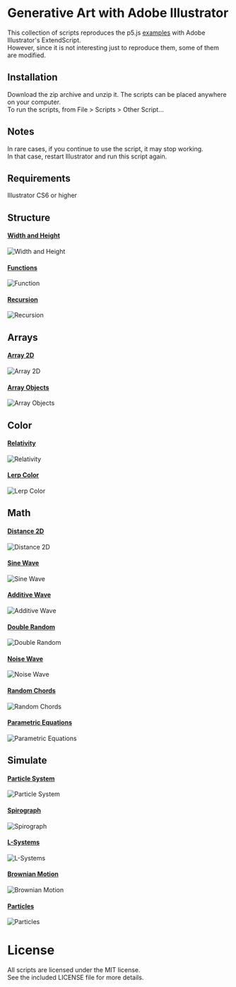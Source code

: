 # Generative Art with Adobe Illustrator
This collection of scripts reproduces the p5.js [examples](https://p5js.org/examples/) with Adobe Illustrator's ExtendScript.  
However, since it is not interesting just to reproduce them, some of them are modified.  


## Installation
Download the zip archive and unzip it. The scripts can be placed anywhere on your computer.  
To run the scripts, from File > Scripts > Other Script...  


## Notes
In rare cases, if you continue to use the script, it may stop working.  
In that case, restart Illustrator and run this script again.  


## Requirements
Illustrator CS6 or higher



## Structure
#### [Width and Height](https://p5js.org/examples/structure-width-and-height.html)
![Width and Height](./images/WidthAndHeight.png)

#### [Functions](https://p5js.org/examples/structure-functions.html)
![Function](./images/Function.png)

#### [Recursion](https://p5js.org/examples/structure-recursion.html)
![Recursion](./images/Recursion.png)



## Arrays
#### [Array 2D](https://p5js.org/examples/arrays-array-2d.html)
![Array 2D](./images/Array2D.png)

#### [Array Objects](https://p5js.org/examples/arrays-array-objects.html)
![Array Objects](./images/ArrayObjects.png)



## Color
#### [Relativity](https://p5js.org/examples/color-relativity.html)
![Relativity](./images/Relativity.png)

#### [Lerp Color](https://p5js.org/examples/color-lerp-color.html)
![Lerp Color](./images/LerpColor.png)



## Math
#### [Distance 2D](https://p5js.org/examples/math-distance-2d.html)
![Distance 2D](./images/Distance2D.png)

#### [Sine Wave](https://p5js.org/examples/math-sine-wave.html)
![Sine Wave](./images/SineWave.png)

#### [Additive Wave](https://p5js.org/examples/math-additive-wave.html)
![Additive Wave](./images/AdditiveWave.png)

#### [Double Random](https://p5js.org/examples/math-double-random.html)
![Double Random](./images/DoubleRandom.png)

#### [Noise Wave](https://p5js.org/examples/math-noise-wave.html)
![Noise Wave](./images/NoiseWave.png)

#### [Random Chords](https://p5js.org/examples/math-random-chords.html)
![Random Chords](./images/RandomChords.png)

#### [Parametric Equations](https://p5js.org/examples/math-parametric-equations.html)
![Parametric Equations](./images/ParametricEquations.png)



## Simulate
#### [Particle System](https://p5js.org/examples/simulate-particle-system.html)
![Particle System](./images/ParticleSystem.png)

#### [Spirograph](https://p5js.org/examples/simulate-spirograph.html)
![Spirograph](./images/Spirograph.png)

#### [L-Systems](https://p5js.org/examples/simulate-l-systems.html)
![L-Systems](./images/L-Systems.png)

#### [Brownian Motion](https://p5js.org/examples/simulate-brownian-motion.html)
![Brownian Motion](./images/BrownianMotion.png)

#### [Particles](https://p5js.org/examples/simulate-particles.html)
![Particles](./images/Particles.png)



# License
All scripts are licensed under the MIT license.  
See the included LICENSE file for more details.  
